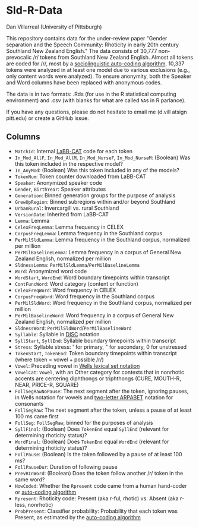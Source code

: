 # Sld-R-Data

Dan Villarreal (University of Pittsburgh)

This repository contains data for the under-review paper "Gender separation and the Speech Community: Rhoticity in early 20th century Southland New Zealand English." The data consists of 30,777 non-prevocalic /r/ tokens from Southland New Zealand English. Almost all tokens are coded for /r/, most by a [sociolinguistic auto-coding algorithm](https://www.journal-labphon.org/articles/10.5334/labphon.216/). 10,337 tokens were analyzed in at least one model due to various exclusions (e.g., only content words were analyzed). To ensure anonymity, both the Speaker and Word columns have been replaced with anonymous codes.

The data is in two formats: .Rds (for use in the R statistical computing environment) and .csv (with blanks for what are called `NA`s in R parlance).

If you have any questions, please do not hesitate to email me (d.vill atsign pitt.edu) or create a GitHub issue.

## Columns

* `MatchId`: Internal [LaBB-CAT](http://labbcat.sourceforge.net/) code for each token
* `In_Mod_AllF`, `In_Mod_AllM`, `In_Mod_NurseF`, `In_Mod_NurseM`: (Boolean) Was this token included in the respective model?
* `In_AnyMod`: (Boolean) Was this token included in any of the models?
* `TokenNum`: Token counter downloaded from LaBB-CAT
* `Speaker`: Anonymized speaker code
* `Gender`, `BirthYear`: Speaker attributes
* `Generation`: Binned generation groups for the purpose of analysis
* `GrewUpRegion`: Binned subregions within and/or beyond Southland
* `UrbanRural`: Invercargill vs. rural Southland
* `VersionDate`: Inherited from LaBB-CAT
* `Lemma`: Lemma
* `CelexFreqLemma`: Lemma frequency in CELEX
* `CorpusFreqLemma`: Lemma frequency in the Southland corpus
* `PerMilSldLemma`: Lemma frequency in the Southland corpus, normalized per million
* `PerMilBaselineLemma`: Lemma frequency in a corpus of General New Zealand English, normalized per million
* `SldnessLemma`: `PerMilSldLemma`/`PerMilBaselineLemma`
* `Word`: Anonymized word code
* `WordStart`, `WordEnd`: Word boundary timepoints within transcript
* `ContFuncWord`: Word category (content or function)
* `CelexFreqWord`: Word frequency in CELEX
* `CorpusFreqWord`: Word frequency in the Southland corpus
* `PerMilSldWord`: Word frequency in the Southland corpus, normalized per million
* `PerMilBaselineWord`: Word frequency in a corpus of General New Zealand English, normalized per million
* `SldnessWord`: `PerMilSldWord`/`PerMilBaselineWord`
* `Syllable`: Syllable in [DISC](https://groups.linguistics.northwestern.edu/speech_comm_group/documents/CELEX/Phonetic%20codes%20for%20CELEX.pdf) notation
* `SyllStart`, `SyllEnd`: Syllable boundary timepoints within transcript
* `Stress`: Syllable stress: ' for primary, " for secondary, 0 for unstressed
* `TokenStart`, `TokenEnd`: Token boundary timepoints within transcript (where token = vowel + possible /r/)
* `Vowel`: Preceding vowel in [Wells lexical set notation](https://en.wikipedia.org/wiki/Lexical_set#Wells_Standard_Lexical_Sets_for_English)
* `VowelCat`: `Vowel`, with an Other category for contexts that in nonrhotic accents are centering diphthongs or triphthongs (CURE, MOUTH-R, NEAR, PRICE-R, SQUARE)
* `FollSegRawNoPause`: The next segment after the token, ignoring pauses, in Wells notation for vowels and [two-letter ARPABET](https://en.wikipedia.org/wiki/ARPABET#Symbols) notation for consonants
* `FollSegRaw`: The next segment after the token, unless a pause of at least 100 ms came first
* `FollSeg`: `FollSegRaw`, binned for the purposes of analysis
* `SyllFinal`: (Boolean) Does `TokenEnd` equal `SyllEnd` (relevant for determining rhoticity status)?
* `WordFinal`: (Boolean) Does `TokenEnd` equal `WordEnd` (relevant for determining rhoticity status)?
* `FollPause`: (Boolean) Is the token followed by a pause of at least 100 ms?
* `FollPauseDur`: Duration of following pause
* `PrevRInWord`: (Boolean) Does the token follow another /r/ token in the same word?
* `HowCoded`: Whether the `Rpresent` code came from a human hand-coder or [auto-coding algorithm](https://www.journal-labphon.org/articles/10.5334/labphon.216/)
* `Rpresent`: Rhoticity code: Present (aka r-ful, rhotic) vs. Absent (aka r-less, nonrhotic)
* `ProbPresent`: Classifier probability: Probability that each token was Present, as estimated by the [auto-coding algorithm](https://www.journal-labphon.org/articles/10.5334/labphon.216/)
